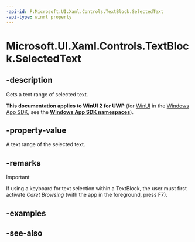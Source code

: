 ```yaml
---
-api-id: P:Microsoft.UI.Xaml.Controls.TextBlock.SelectedText
-api-type: winrt property
---
```


<!-- Property syntax
public string SelectedText { get; }
-->

# Microsoft.UI.Xaml.Controls.TextBlock.SelectedText

## -description

Gets a text range of selected text.

**This documentation applies to WinUI 2 for UWP** (for [WinUI](/windows/apps/winui/winui3/) in the [Windows App SDK](/windows/apps/windows-app-sdk/), see the **[Windows App SDK namespaces](/windows/windows-app-sdk/api/winrt/)**).

## -property-value

A text range of the selected text.

## -remarks

> [!IMPORTANT]
> If using a keyboard for text selection within a TextBlock, the user must first activate *Caret Browsing* (with the app in the foreground, press F7).

## -examples

## -see-also
